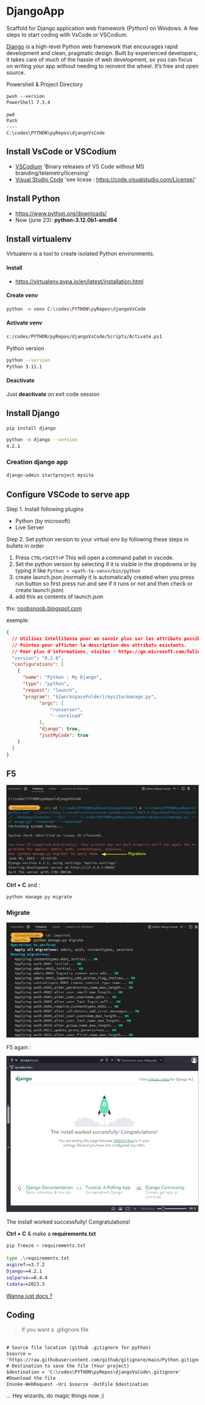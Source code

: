 # DjangoApp

Scaffold for Django application web framework (Python) on Windows. A few steps to start coding with VsCode or VSCodium.

[Django](https://www.djangoproject.com) is a high-level Python web framework that encourages rapid development and clean, pragmatic design. Built by experienced developers, it takes care of much of the hassle of web development, so you can focus on writing your app without needing to reinvent the wheel. It’s free and open source.

Powershell & Project Directory

```powershel
pwsh --version
PowerShell 7.3.4

pwd
Path
----
C:\codes\PYTHON\pyRepos\djangoVsCode
```

## Install VsCode or VSCodium

* [VSCodium](https://github.com/VSCodium/vscodium) 'Binary releases of VS Code without MS branding/telemetry/licensing'  
* [Visual Studio Code](https://code.visualstudio.com) 'see licese : <https://code.visualstudio.com/License/>'

## Install Python

* <https://www.python.org/downloads/>
* Now (june 23): **python-3.12.0b1-amd64**

## Install virtualenv

Virtualenv is a tool to create isolated Python environments.

#### Install

* <https://virtualenv.pypa.io/en/latest/installation.html>

#### Create venv

```bash
python -m venv C:\codes\PYTHON\pyRepos\djangoVsCode
```

#### Activate venv

```bash
c:/codes/PYTHON/pyRepos/djangoVsCode/Scripts/Activate.ps1
```

Python version

```bash
python --version
Python 3.11.1  
```

#### Deactivate

Just **deactivate** on exit code session

## Install Django

```bash
pip install django
```

```bash
python -m django --version
4.2.1
```

### Creation django app

```bash
django-admin startproject mysite
```

## Configure VSCode to serve app

Step 1. Install following plugins

* Python (by microsoft)
* Live Server

Step 2. Set python version to your virtual env by following these steps in bullets in order

1. Press `CTRL+SHIFT+P`
This will open a command pallet in vscode.
2. Set the python version by selecting if it is visible in the dropdowns or by typing it like
`Python > <path-to-venv>/bin/python`
3. create launch.json (normally it is automatically created when you press run button so first press run and see if it runs or not and then check or create launch.json)
4. add this as contents of launch.json

thx: [noobsnoob.blogspot.com](https://noobsnoob.blogspot.com/2023/06/how-to-run-django-server-from-vscode.html)

exemple:  
```json
{
  // Utilisez IntelliSense pour en savoir plus sur les attributs possibles.
  // Pointez pour afficher la description des attributs existants.
  // Pour plus d'informations, visitez : https://go.microsoft.com/fwlink/?linkid=830387
  "version": "0.2.0",
  "configurations": [
    {
      "name": "Python : My Django",
      "type": "python",
      "request": "launch",
      "program": "${workspaceFolder}/mysite/manage.py",
            "args": [
                "runserver",
                "--noreload"
            ],
            "django": true,
            "justMyCode": true
    }
  ]
}
```

## F5

![Migrations](./Migrations-2023-06-05_15-59.png "Project needs migrations")

**Ctrl + C** and : 

```powershell
python manage.py migrate
```

### Migrate

![Migrate](./Migrate-2023-06-05_15-59.png "Migrate command")

F5 again :

![It works](./Nice-Job2023-06-05_16-11.png "The install worked successfully! Congratulations!" )

The install worked successfully! Congratulations!

**Ctrl + C** & make a **requirements.txt**

```bash
pip freeze > requirements.txt

type .\requirements.txt
asgiref==3.7.2
Django==4.2.1
sqlparse==0.4.4
tzdata==2023.3
```

[Wanna just docs ?](https://docs.djangoproject.com/en/4.2/)

## Coding

> If you want a .gitignore file 

```powhershell

# Source file location (github .gitignore for python)
$source = 'https://raw.githubusercontent.com/github/gitignore/main/Python.gitignore'
# Destination to save the file (Your project)
$destination = 'C:\codes\PYTHON\pyRepos\djangoVsCode\.gitignore'
#Download the file
Invoke-WebRequest -Uri $source -OutFile $destination
```

... Hey wizards, do magic things now ;)

